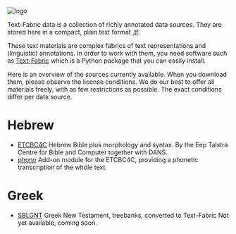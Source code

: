 <a name="top">

![logo](https://raw.github.com/ETCBC/text-fabric/master/docs/tf.png)

Text-Fabric data is a collection of richly annotated data sources.
They are stored here in a compact, plain text format
[.tf](/ETCBC/text-fabric.wiki/File-formats).

These text materials are complex fabrics of text representations and (linguistic) annotations.
In order to work with them, you need software such as 
[Text-Fabric](/ETCBC/text-fabric.wiki)
which is a Python package that you can easily install.

Here is an overview of the sources currently available.
When you download them, please observe the license conditions.
We do our best to offer all materials freely, with as few restrictions as possible.
The exact conditions differ per data source.

# Hebrew

* [ETCBC4C](hebrew/etcbc4c/home.md)
  Hebrew Bible plus morphology and syntax. 
  By the Eep Talstra Centre for Bible and Computer together with DANS.
* [phono](hebrew/phono/home.md)
  Add-on module for the ETCBC4C, providing a phonetic transcription of the whole text.

# Greek

* [SBLGNT](greek/sblgnt/home.md)
  Greek New Testament, treebanks, converted to Text-Fabric
  Not yet available, coming soon.

